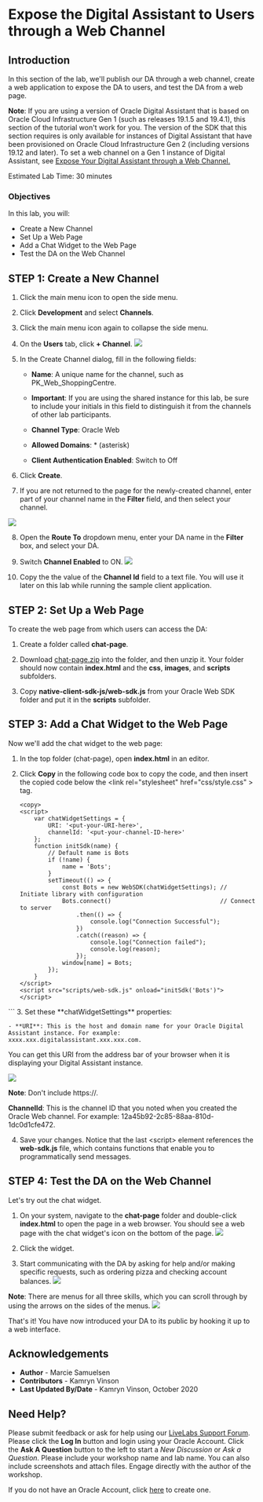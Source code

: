 # Expose the Digital Assistant to Users through a Web Channel

## Introduction
In this section of the lab, we'll publish our DA through a web channel, create a web application to expose the DA to users, and test the DA from a web page.

**Note**: If you are using a version of Oracle Digital Assistant that is based on Oracle Cloud Infrastructure Gen 1 (such as releases 19.1.5 and 19.4.1), this section of the tutorial won't work for you. The version of the SDK that this section requires is only available for instances of Digital Assistant that have been provisioned on Oracle Cloud Infrastructure Gen 2 (including versions 19.12 and later). To set a web channel on a Gen 1 instance of Digital Assistant, see [Expose Your Digital Assistant through a Web Channel.](https://docs.oracle.com/en/cloud/paas/digital-assistant/tutorial-web-channel/index.html)

Estimated Lab Time: 30 minutes


### Objectives

In this lab, you will:
* Create a New Channel
* Set Up a Web Page
* Add a Chat Widget to the Web Page
* Test the DA on the Web Channel

## **STEP 1**: Create a New Channel

1. Click the main menu icon to open the side menu.
2. Click **Development** and select **Channels**.
3. Click the main menu icon again to collapse the side menu.
4. On the **Users** tab, click **+ Channel**.
  ![](./images/add-channel-screenshot.png " ")

5. In the Create Channel dialog, fill in the following fields:
    - **Name**: A unique name for the channel, such as PK\_Web\_ShoppingCentre.
    - **Important**: If you are using the shared instance for this lab, be sure to include your initials in this field to distinguish it from the channels of other lab participants.

    - **Channel Type**: Oracle Web
    - **Allowed Domains**: * (asterisk)
    - **Client Authentication Enabled**: Switch to Off
6. Click **Create**.
7. If you are not returned to the page for the newly-created channel, enter part of your channel name in the **Filter** field, and then select your channel.

  ![](./images/da-channel-page.png " ")

8. Open the **Route To** dropdown menu, enter your DA name in the **Filter** box, and select your DA.
9. Switch **Channel Enabled** to ON.
  ![](./images/da-channel-enabled.png " ")

10. Copy the the value of the **Channel Id** field to a text file.
  You will use it later on this lab while running the sample client application.


## **STEP 2:** Set Up a Web Page

To create the web page from which users can access the DA:

1. Create a folder called **chat-page**.
2. Download [chat-page.zip](https://docs.oracle.com/en/cloud/paas/digital-assistant/tutorial-digital-assistant/files/chat-page.zip) into the folder, and then unzip it.
  Your folder should now contain **index.html** and the **css**, **images**, and **scripts** subfolders.

3. Copy **native-client-sdk-js/web-sdk.js** from your Oracle Web SDK folder and put it in the **scripts** subfolder.

## **STEP 3**: Add a Chat Widget to the Web Page

Now we'll add the chat widget to the web page:

1. In the top folder (chat-page), open **index.html** in an editor.
2. Click **Copy** in the following code box to copy the code, and then insert the copied code below the <link rel="stylesheet" href="css/style.css" \> tag.

    ```
    <copy>
    <script>
        var chatWidgetSettings = {
            URI: '<put-your-URI-here>',
            channelId: '<put-your-channel-ID-here>'
        };
        function initSdk(name) {
            // Default name is Bots
            if (!name) {
                name = 'Bots';
            }
            setTimeout(() => {
                const Bots = new WebSDK(chatWidgetSettings); // Initiate library with configuration
                Bots.connect()                               // Connect to server
                    .then(() => {
                        console.log("Connection Successful");
                    })
                    .catch((reason) => {
                        console.log("Connection failed");
                        console.log(reason);
                    });
                window[name] = Bots;
            });
        }
    </script>
    <script src="scripts/web-sdk.js" onload="initSdk('Bots')">
    </script>
  </copy>
    ```
3. Set these **chatWidgetSettings** properties:

    - **URI**: This is the host and domain name for your Oracle Digital Assistant instance. For example: xxxx.xxx.digitalassistant.xxx.xxx.com.
  You can get this URI from the address bar of your browser when it is displaying your Digital Assistant instance. 

  ![](./images/uri-oda-instance.png " ")

  **Note**: Don't include https://.

  **ChannelId**: This is the channel ID that you noted when you created the Oracle Web channel. For example: 12a45b92-2c85-88aa-810d-1dc0d1cfe472.

4. Save your changes.
  Notice that the last <script\> element references the **web-sdk.js** file, which contains functions that enable you to programmatically send messages.

## **STEP 4**: Test the DA on the Web Channel

Let's try out the chat widget.

1. On your system, navigate to the **chat-page** folder and double-click **index.html** to open the page in a web browser.
  You should see a web page with the chat widget's icon on the bottom of the page.
  ![](./images/chat-widget.png " ")

3. Click the widget.
4. Start communicating with the DA by asking for help and/or making specific requests, such as ordering pizza and checking account balances.
  ![](./images/da-web-chat1.png " ")

  **Note**: There are menus for all three skills, which you can scroll through by using the arrows on the sides of the menus.
  ![](./images/da-web-chat2.png " ")

That's it! You have now introduced your DA to its public by hooking it up to a web interface.

## Acknowledgements
* **Author** - Marcie Samuelsen
* **Contributors** -  Kamryn Vinson
* **Last Updated By/Date** - Kamryn Vinson, October 2020

## Need Help?
Please submit feedback or ask for help using our [LiveLabs Support Forum](https://community.oracle.com/tech/developers/categories/livelabsdiscussions). Please click the **Log In** button and login using your Oracle Account. Click the **Ask A Question** button to the left to start a *New Discussion* or *Ask a Question*.  Please include your workshop name and lab name.  You can also include screenshots and attach files.  Engage directly with the author of the workshop.

If you do not have an Oracle Account, click [here](https://profile.oracle.com/myprofile/account/create-account.jspx) to create one.
